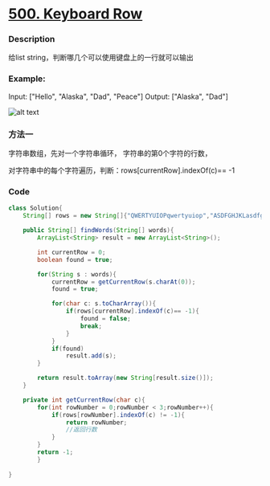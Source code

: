 # [500. Keyboard Row](https://leetcode.com/problems/keyboard-row/description/)


### Description

给list string，判断哪几个可以使用键盘上的一行就可以输出

### Example:
 
Input: ["Hello", "Alaska", "Dad", "Peace"]
Output: ["Alaska", "Dad"]

![alt text](https://leetcode.com/static/images/problemset/keyboard.png "Logo Title Text 1")


### 方法一

字符串数组，先对一个字符串循环，
字符串的第0个字符的行数，

对字符串中的每个字符遍历，判断：rows[currentRow].indexOf(c)== -1


### Code
 



```java
class Solution{
    String[] rows = new String[]{"QWERTYUIOPqwertyuiop","ASDFGHJKLasdfghjkl","ZXCVBNMzxcvbnm"};

    public String[] findWords(String[] words){
        ArrayList<String> result = new ArrayList<String>();

        int currentRow = 0;
        boolean found = true;

        for(String s : words){
            currentRow = getCurrentRow(s.charAt(0));
            found = true;

            for(char c: s.toCharArray()){
                if(rows[currentRow].indexOf(c)== -1){
                    found = false;
                    break;
                }
            }
            if(found)
                result.add(s);
        }

        return result.toArray(new String[result.size()]);
    }

    private int getCurrentRow(char c){
        for(int rowNumber = 0;rowNumber < 3;rowNumber++){
            if(rows[rowNumber].indexOf(c) != -1){
                return rowNumber;
                //返回行数
            }
        }
        return -1;
        }
    
}
```
